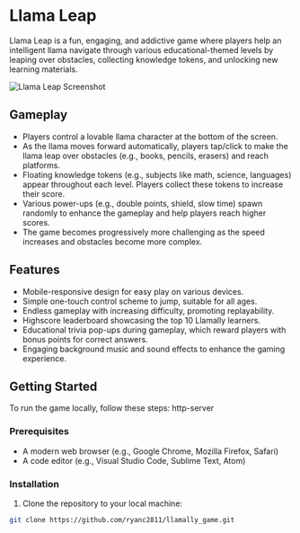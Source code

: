# Llama Leap

Llama Leap is a fun, engaging, and addictive game where players help an intelligent llama navigate through various educational-themed levels by leaping over obstacles, collecting knowledge tokens, and unlocking new learning materials.

![Llama Leap Screenshot](./assets/screenshot.png)

## Gameplay

- Players control a lovable llama character at the bottom of the screen.
- As the llama moves forward automatically, players tap/click to make the llama leap over obstacles (e.g., books, pencils, erasers) and reach platforms.
- Floating knowledge tokens (e.g., subjects like math, science, languages) appear throughout each level. Players collect these tokens to increase their score.
- Various power-ups (e.g., double points, shield, slow time) spawn randomly to enhance the gameplay and help players reach higher scores.
- The game becomes progressively more challenging as the speed increases and obstacles become more complex.


## Features

- Mobile-responsive design for easy play on various devices.
- Simple one-touch control scheme to jump, suitable for all ages.
- Endless gameplay with increasing difficulty, promoting replayability.
- Highscore leaderboard showcasing the top 10 Llamally learners.
- Educational trivia pop-ups during gameplay, which reward players with bonus points for correct answers.
- Engaging background music and sound effects to enhance the gaming experience.

## Getting Started

To run the game locally, follow these steps:
http-server

### Prerequisites

- A modern web browser (e.g., Google Chrome, Mozilla Firefox, Safari)
- A code editor (e.g., Visual Studio Code, Sublime Text, Atom)

### Installation

1. Clone the repository to your local machine:

```bash
git clone https://github.com/ryanc2811/llamally_game.git
